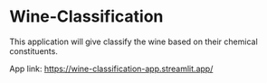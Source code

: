 # Wine-Classification
This application will give classify the wine based on their chemical constituents.


App link: https://wine-classification-app.streamlit.app/
